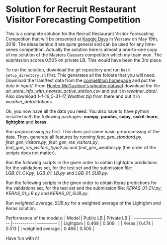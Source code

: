 # Solution for Recruit Restaurant Visitor Forecasting Competition

This is a complete solution for the Recruit Restaurant Visitor Forecasting Competition that will be presented at [Kaggle Days](https://www.kaggledays.com/) in Warsaw on May 19th, 2018. The ideas behind it are quite general and can be used for any time-series competition. Actually the solution here is almost a one-to-one copy of my solution of the Masters Caesars competition which my team won. The submission scores 0.505 on private LB. This would have been the 3rd place.

To run the solution, download the git repository and run `bash setup_directory.sh` first. This generates all the folders that you will need. Download the train/test data from the [competition homepage](https://www.kaggle.com/c/recruit-restaurant-visitor-forecasting) and put the data in *input/*. From [Hunter McGushion's wheater dataset](https://www.kaggle.com/huntermcgushion/rrv-weather-data) download the file *air_store_info_with_nearest_active_station.csv* and put it in *weather_data/*. Also download *1-1-16_5-31-17_Weather.zip* from there and put it in *weather_data/stations*.

Ok, you now have all the data you need. You also have to have python installed with the following packages: **numpy**, **pandas**, **scipy**, **scikit-learn**, **lightgbm** and **keras**. 

Run *preprocessing.py* first. This does just some basic preprocessing of the data. Then, generate all features by running *feat_gen_standard.py*, *feat_gen_visitors.py*, *feat_gen_res_visitors.py*, *feat_gen_res_visitors_type2.py* and *feat_gen_weather.py* (the order of the scripts does not matter).

Run the following scripts in the given order to obtain Lightgbm predictions for the validations set, for the test set and the submission file: *LGB_01_CV.py*, *LGB_01_LB.py* and *LGB_01_SUB.py*.

Run the following scripts in the given order to obtain Keras predictions for the validations set, for the test set and the submission file: *KERAS_01_CV.py*, *KERAS_01_LB.py* and *KERAS_01_SUB.py*.

Run *weighted_average_SUB.py* for a weighted average of the Lightgbm and Keras solution.

Performance of the models:
| Model            | Public LB | Private LB |
| ---------------- |-----------| ---------- |
| Lightgbm         | 0.468     | 0.509.     |
| Keras            | 0.474     | 0.513      |
| weighted average | 0.468     | 0.505      |

Have fun with it!
